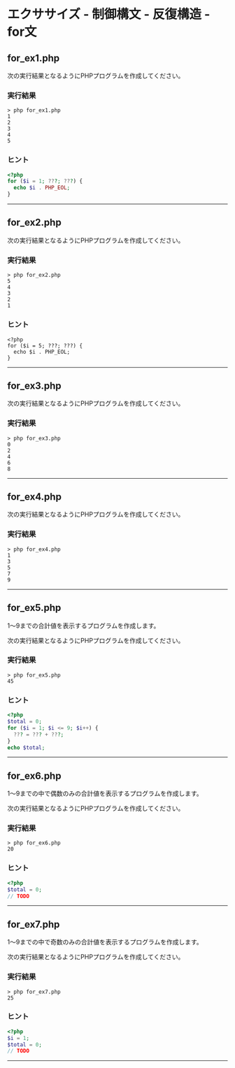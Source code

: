 # エクササイズ - 制御構文 - 反復構造 - for文

## for_ex1.php

次の実行結果となるようにPHPプログラムを作成してください。

### 実行結果

```
> php for_ex1.php
1
2
3
4
5
```

### ヒント

```php
<?php
for ($i = 1; ???; ???) {
  echo $i . PHP_EOL;
}
```

---

## for_ex2.php

次の実行結果となるようにPHPプログラムを作成してください。

### 実行結果

```
> php for_ex2.php
5
4
3
2
1
```

### ヒント

```
<?php
for ($i = 5; ???; ???) {
  echo $i . PHP_EOL;
}
```

---

## for_ex3.php

次の実行結果となるようにPHPプログラムを作成してください。

### 実行結果

```
> php for_ex3.php
0
2
4
6
8
```

---

## for_ex4.php

次の実行結果となるようにPHPプログラムを作成してください。

### 実行結果

```
> php for_ex4.php
1
3
5
7
9
```

---


## for_ex5.php

1〜9までの合計値を表示するプログラムを作成します。

次の実行結果となるようにPHPプログラムを作成してください。

### 実行結果

```
> php for_ex5.php
45
```

### ヒント

```php
<?php
$total = 0;
for ($i = 1; $i <= 9; $i++) {
  ??? = ??? + ???;
}
echo $total;
```

---


## for_ex6.php

1〜9までの中で偶数のみの合計値を表示するプログラムを作成します。

次の実行結果となるようにPHPプログラムを作成してください。

### 実行結果

```
> php for_ex6.php
20
```

### ヒント

```php
<?php
$total = 0;
// TODO
```

---

## for_ex7.php

1〜9までの中で奇数のみの合計値を表示するプログラムを作成します。

次の実行結果となるようにPHPプログラムを作成してください。

### 実行結果

```
> php for_ex7.php
25
```

### ヒント

```php
<?php
$i = 1;
$total = 0;
// TODO
```

---
